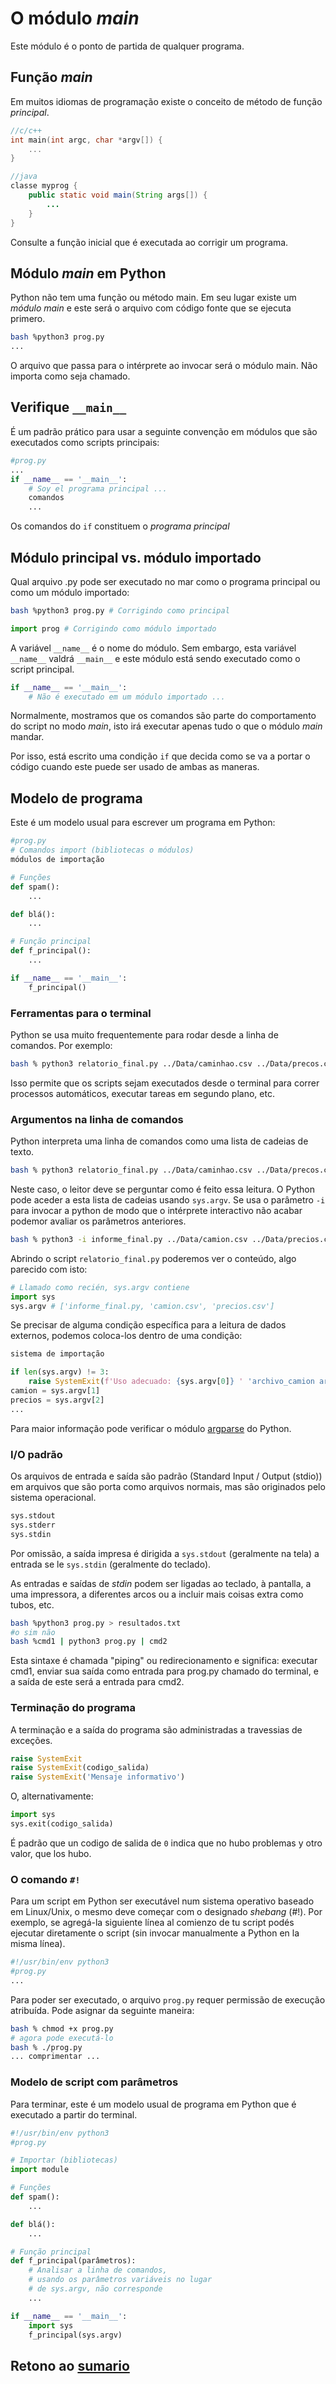 # O módulo *main*

Este módulo é o ponto de partida de qualquer programa. 

## Função *main*

Em muitos idiomas de programação existe o conceito de método de função *principal*.

``` c
//c/c++
int main(int argc, char *argv[]) {
    ...
}
```

```java
//java
classe myprog {
    public static void main(String args[]) {
        ...
    }
}
```

Consulte a função inicial que é executada ao corrigir um programa.

## Módulo *main* em Python

Python não tem uma função ou método main. Em seu lugar existe um *módulo main* e este será o arquivo com código fonte que se ejecuta primero.

```bash
bash %python3 prog.py
...
```

O arquivo que passa para o intérprete ao invocar será o módulo main. Não importa como seja chamado.

## Verifique `__main__`

É um padrão prático para usar a seguinte convenção em módulos que são executados como scripts principais:

``` python
#prog.py
...
if __name__ == '__main__':
    # Soy el programa principal ...
    comandos
    ...
```

Os comandos do `if` constituem o *programa principal*

## Módulo principal vs. módulo importado

Qual arquivo .py pode ser executado no mar como o programa principal ou como um módulo importado:

```bash
bash %python3 prog.py # Corrigindo como principal
```

``` python
import prog # Corrigindo como módulo importado
```

A variável `__name__` é o nome do módulo. Sem embargo, esta variável `__name__` valdrá `__main__` e este módulo está sendo executado como o script principal.

``` python
if __name__ == '__main__':
    # Não é executado em um módulo importado ...
```

Normalmente, mostramos que os comandos são parte do comportamento do script no modo *main*, isto irá executar apenas tudo o que o módulo *main* mandar.

Por isso, está escrito uma condição `if` que decida como se va a portar o código cuando este puede ser usado de ambas as maneras.

## Modelo de programa

Este é um modelo usual para escrever um programa em Python:

``` python
#prog.py
# Comandos import (bibliotecas o módulos)
módulos de importação

# Funções
def spam():
    ...

def blá():
    ...

# Função principal
def f_principal():
    ...

if __name__ == '__main__':
    f_principal()
```

### Ferramentas para o terminal

Python se usa muito frequentemente para rodar desde a linha de comandos. Por exemplo:

```bash
bash % python3 relatorio_final.py ../Data/caminhao.csv ../Data/precos.csv
```

Isso permite que os scripts sejam executados desde o terminal para correr processos automáticos, executar tareas em segundo plano, etc.

### Argumentos na linha de comandos

Python interpreta uma linha de comandos como uma lista de cadeias de texto.

```bash
bash % python3 relatorio_final.py ../Data/caminhao.csv ../Data/precos.csv
```

Neste caso, o leitor deve se perguntar como é feito essa leitura. O Python pode aceder a esta lista de cadeias usando `sys.argv`. Se usa o parâmetro `-i` para invocar a python de modo que o intérprete interactivo não acabar podemor avaliar os parâmetros anteriores.

```bash
bash % python3 -i informe_final.py ../Data/camion.csv ../Data/precios.csv
```

Abrindo o script `relatorio_final.py` poderemos ver o conteúdo, algo parecido com isto:

``` python
# Llamado como recién, sys.argv contiene
import sys
sys.argv # ['informe_final.py, 'camion.csv', 'precios.csv']
```

Se precisar de alguma condição específica para a leitura de dados externos, podemos coloca-los dentro de uma condição:

``` python
sistema de importação

if len(sys.argv) != 3:
    raise SystemExit(f'Uso adecuado: {sys.argv[0]} ' 'archivo_camion archivo_precios')
camion = sys.argv[1]
precios = sys.argv[2]
...
```

Para maior informação pode verificar o módulo [argparse](https://docs.python.org/pt-br/3/library/argparse.html#module-argparse) do Python.

### I/O padrão

Os arquivos de entrada e saída são padrão (Standard Input / Output (stdio)) em arquivos que são porta como arquivos normais, mas são originados pelo sistema operacional.

``` python
sys.stdout
sys.stderr
sys.stdin
```

Por omissão, a saída impresa é dirigida a `sys.stdout` (geralmente na tela) a entrada se le `sys.stdin` (geralmente do teclado).

As entradas e saídas de *stdin* podem ser ligadas ao teclado, à pantalla, a uma impressora, a diferentes arcos ou a incluir mais coisas extra como tubos, etc.

```bash
bash %python3 prog.py > resultados.txt
#o sim não
bash %cmd1 | python3 prog.py | cmd2
```

Esta sintaxe é chamada "piping" ou redirecionamento e significa: executar cmd1, enviar sua saída como entrada para prog.py chamado do terminal, e a saída de este será a entrada para cmd2.

### Terminação do programa

A terminação e a saída do programa são administradas a travessias de exceções.

```python
raise SystemExit
raise SystemExit(codigo_salida)
raise SystemExit('Mensaje informativo')
```

O, alternativamente:

```python
import sys
sys.exit(codigo_salida)
```

É padrão que un codigo de salida de `0` indica que no hubo problemas y otro valor, que los hubo.

### O comando `#!`

Para um script em Python ser executável num sistema operativo baseado em Linux/Unix, o mesmo deve começar com o designado *shebang* (#!). Por exemplo, se agregá-la siguiente línea al comienzo de tu script podés ejecutar diretamente o script (sin invocar manualmente a Python en la misma línea).

``` python
#!/usr/bin/env python3
#prog.py
...
```

Para poder ser executado, o arquivo `prog.py` requer permissão de execução atribuída. Pode asignar da seguinte maneira:

```bash
bash % chmod +x prog.py
# agora pode executá-lo
bash % ./prog.py
... comprimentar ...
```

### Modelo de script com parâmetros

Para terminar, este é um modelo usual de programa em Python que é executado a partir do terminal.

``` python
#!/usr/bin/env python3
#prog.py

# Importar (bibliotecas)
import module

# Funções
def spam():
    ...

def blá():
    ...

# Função principal
def f_principal(parâmetros):
    # Analisar a linha de comandos,
    # usando os parâmetros variáveis ​​no lugar
    # de sys.argv, não corresponde
    ...

if __name__ == '__main__':
    import sys
    f_principal(sys.argv)
```

## Retono ao [sumario](/Notas/05_Matplotlib/00_Resumo.md)
